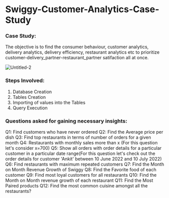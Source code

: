 # Swiggy-Customer-Analytics-Case-Study

### Case Study:
The objective is to find the consumer behaviour, customer analytics, delivery analytics, delivery efficiency, restaurant analytics etc to prioritize customer-delivery_partner-restaurant_partner satifaction all at once.

![Untitled-2](https://github.com/SamienRaahhat/Swiggy-Customer-Analytics-Case-Study/assets/145576062/2ba761cb-84f6-4081-aa08-dfaae0d82437)

### Steps Involved:
1) Database Creation
2) Tables Creation
3) Importing of values into the Tables
4) Query Execution


### Questions asked for gaining necessary insights:
Q1: Find customers who have never ordered
Q2: Find the Average price per dish
Q3: Find top restaurants in terms of number of orders for a given month
Q4: Restaurants with monthly sales more than x (For this question let's consider x=700)
Q5: Show all orders with order details for a particular customer in a particular date range(For this question let's check out the order details for customer 'Ankit' between 10 June 2022 and 10 July 2022)
Q6: Find restaurants with maximum repeated customers
Q7: Find the Month on Month Revenue Growth of Swiggy
Q8: Find the Favorite food of each customer
Q9: Find most loyal customers for all restaurants
Q10: Find the Month on Month revenue growth of each restaurant
Q11: Find the Most Paired products
Q12: Find the most common cuisine amongst all the restaurants? 

